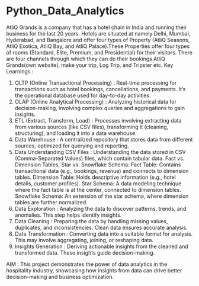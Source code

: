 # Python_Data_Analytics
AtliQ Grands is a company that has a hotel chain in India and running their business for the last 20 years. Hotels are situated at namely Delhi, Mumbai, Hyderabad, and Bangalore and offer four types of Property (AtliQ Seasons, AtliQ Exotica, AtliQ Bay, and AtliQ Palace).These Properties offer four types of rooms (Standard, Elite, Premium, and Presidential) for their visitors. There are four channels through which they can do their bookings AtliQ Grands(own website), make your trip, Log Trip, and Tripster etc.
Key Learnings : 
   1. OLTP (Online Transactional Processing) : Real-time processing for transactions such as hotel bookings, cancellations, and payments. It’s the operational database used 
                                               for day-to-day activities.
   2. OLAP (Online Analytical Processing)    : Analyzing historical data for decision-making, involving complex queries and aggregations to gain insights.
   3. ETL (Extract, Transform, Load)         : Processes involving extracting data from various sources (like CSV files), transforming it (cleaning, structuring), and 
                                               loading it into a data warehouse.
   4. Data Warehouse                         : A centralized repository that stores data from different sources, optimized for querying and reporting.
   5. Data Understanding CSV Files           : Understanding the data stored in CSV (Comma-Separated Values) files, which contain tabular data. Fact vs. Dimension Tables, Star vs. Snowflake Schema: Fact Table: Contains transactional data (e.g., bookings, revenue) and connects to dimension tables. Dimension Table: Holds descriptive information (e.g., hotel details, customer profiles). Star Schema: A data modeling technique where the fact table is at the center, connected to dimension tables. Snowflake Schema: An extension of the star schema, where dimension tables are further normalized.
   6. Data Exploration                       : Analyzing the data to discover patterns, trends, and anomalies. This step helps identify insights.
   7. Data Cleaning                          : Preparing the data by handling missing values, duplicates, and inconsistencies. Clean data ensures accurate analysis.
   8. Data Transformation                    : Converting data into a suitable format for analysis. This may involve aggregating, joining, or reshaping data.
   9. Insights Generation                    : Deriving actionable insights from the cleaned and transformed data. These insights guide decision-making.

AIM : This project demonstrates the power of data analytics in the hospitality industry, showcasing how insights from data can drive better decision-making and business optimization.
